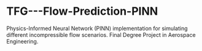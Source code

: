 # TFG---Flow-Prediction-PINN
Physics-Informed Neural Network (PINN) implementation for simulating different incompressible flow scenarios. Final Degree Project in Aerospace Engineering.
